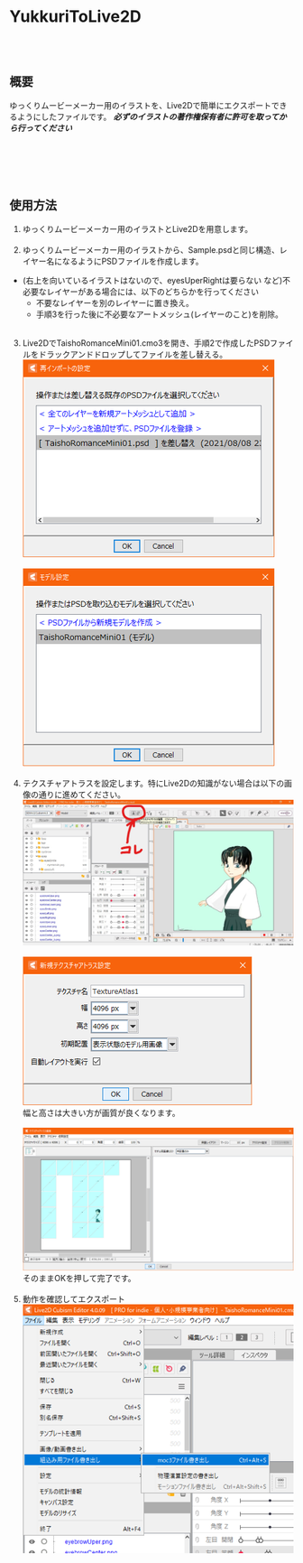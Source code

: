 # YukkuriToLive2D
<br><br>
## 概要
ゆっくりムービーメーカー用のイラストを、Live2Dで簡単にエクスポートできるようにしたファイルです。
***必ずのイラストの著作権保有者に許可を取ってから行ってください***

<br><br><br><br>

## 使用方法
1. ゆっくりムービーメーカー用のイラストとLive2Dを用意します。
<br><br>
2. ゆっくりムービーメーカー用のイラストから、Sample.psdと同じ構造、レイヤー名になるようにPSDファイルを作成します。
* (右上を向いているイラストはないので、eyesUperRightは要らない など)不必要なレイヤーがある場合には、以下のどちらかを行ってください
  * 不要なレイヤーを別のレイヤーに置き換え。
  * 手順3を行った後に不必要なアートメッシュ(レイヤーのこと)を削除。
<br><br>
3. Live2DでTaishoRomanceMini01.cmo3を開き、手順2で作成したPSDファイルをドラックアンドドロップしてファイルを差し替える。<br>
![ドロップ後の画面1](https://github.com/toro0andon/YukkuriToLive2D/blob/main/DiscImg/ReinportSetting.png)<br><br>
![ドロップ後の画面2](https://github.com/toro0andon/YukkuriToLive2D/blob/main/DiscImg/modelSetting.png)
<br><br>
4. テクスチャアトラスを設定します。特にLive2Dの知識がない場合は以下の画像の通りに進めてください。<br>
![テクスチャアトラス設定の場所](https://github.com/toro0andon/YukkuriToLive2D/blob/main/DiscImg/texture.jpg)<br><br>
![テクスチャアトラスのpx数](https://github.com/toro0andon/YukkuriToLive2D/blob/main/DiscImg/texture_px.png)<br>
幅と高さは大きい方が画質が良くなります。<br><br>
![テクスチャアトラス設定画面](https://github.com/toro0andon/YukkuriToLive2D/blob/main/DiscImg/textureAtlas.png)<br>
そのままOKを押して完了です。
<br><br>
5. 動作を確認してエクスポート<br>
![エクスポート](https://github.com/toro0andon/YukkuriToLive2D/blob/main/DiscImg/export.png)

